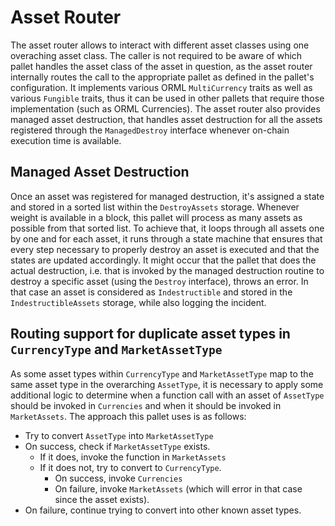 # Asset Router

The asset router allows to interact with different asset classes using one
overaching asset class. The caller is not required to be aware of which pallet
handles the asset class of the asset in question, as the asset router internally
routes the call to the appropriate pallet as defined in the pallet's
configuration. It implements various ORML `MultiCurrency` traits as well as
various `Fungible` traits, thus it can be used in other pallets that require
those implementation (such as ORML Currencies). The asset router also provides
managed asset destruction, that handles asset destruction for all the assets
registered through the `ManagedDestroy` interface whenever on-chain execution
time is available.

## Managed Asset Destruction

Once an asset was registered for managed destruction, it's assigned a state and
stored in a sorted list within the `DestroyAssets` storage. Whenever weight is
available in a block, this pallet will process as many assets as possible from
that sorted list. To achieve that, it loops through all assets one by one and
for each asset, it runs through a state machine that ensures that every step
necessary to properly destroy an asset is executed and that the states are
updated accordingly. It might occur that the pallet that does the actual
destruction, i.e. that is invoked by the managed destruction routine to destroy
a specific asset (using the `Destroy` interface), throws an error. In that case
an asset is considered as `Indestructible` and stored in the
`IndestructibleAssets` storage, while also logging the incident.

## Routing support for duplicate asset types in `CurrencyType` and `MarketAssetType`

As some asset types within `CurrencyType` and `MarketAssetType` map to the same
asset type in the overarching `AssetType`, it is necessary to apply some
additional logic to determine when a function call with an asset of `AssetType`
should be invoked in `Currencies` and when it should be invoked in
`MarketAssets`. The approach this pallet uses is as follows:

- Try to convert `AssetType` into `MarketAssetType`
- On success, check if `MarketAssetType` exists.
  - If it does, invoke the function in `MarketAssets`
  - If it does not, try to convert to `CurrencyType`.
    - On success, invoke `Currencies`
    - On failure, invoke `MarketAssets` (which will error in that case since the
      asset exists).
- On failure, continue trying to convert into other known asset types.
